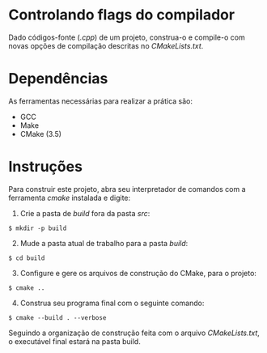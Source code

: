 # Controlando flags do compilador

Dado códigos-fonte (*.cpp*) de um projeto, construa-o e compile-o com novas opções de compilação descritas no *CMakeLists.txt*.

# Dependências

As ferramentas necessárias para realizar a prática são:

- GCC
- Make
- CMake (3.5)

# Instruções

Para construir este projeto, abra seu interpretador de comandos com a ferramenta *cmake* instalada e digite:

1. Crie a pasta de *build* fora da pasta *src*:

```$ mkdir -p build```

2. Mude a pasta atual de trabalho para a pasta *build*:

```$ cd build```

3. Configure e gere os arquivos de construção do CMake, para o projeto:

```$ cmake ..```

4. Construa seu programa final com o seguinte comando:

```$ cmake --build . --verbose```

Seguindo a organização de construção feita com o arquivo *CMakeLists.txt*, o executável final estará na pasta build.
